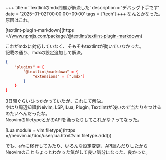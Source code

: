 +++
title = 'Textlintのmdx問題が解決した'
description = 'デバッグ下手です'
date = '2025-01-02T00:00:00+09:00'
tags = ['tech']
+++
なんとかなった。  
原因はこれ。

[textlint-plugin-markdown](https =//www.npmjs.com/package/@textlint/textlint-plugin-markdown)  
  
これがmdxに対応していなく、そもそもtextlintが動いていなかった。  
記載の通り、mdxの設定追加して解決。  
```json
{
    "plugins" = {
        "@textlint/markdown" = {
            "extensions" = [".mdx"]
        }
    }
}
```


3日間ぐらいひっかかっていたが、これにて解決。  
やはり周辺知識(Neivim, LSP, Lua, Plugin, Textlint)が浅いので当たりをつけるのたいへんだったな。  
NeovimのfiletypeとかのAPIを漁ったりしてこれかな？ってなった。

[Lua module = vim.filetype](https =//neovim.io/doc/user/lua.html#vim.filetype.add())  
  
でも、`efm`に移行してみたり、いろんな設定変更、API読んだりしたから  
Neovimのことちょっとわかった気がして良い気分になった、良かった。
